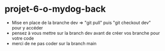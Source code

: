 # projet-6-o-mydog-back

- Mise en place de la branche dev =>  "git pull" puis "git checkout dev" pour y accéder
- pensez à vous mettre sur la branch dev avant de créer vos branche pour votre code
- merci de ne pas coder sur la branch main
  